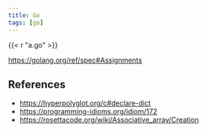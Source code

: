 ```yaml
---
title: Go
tags: [go]
---
```


{{< r "a.go" >}}

<https://golang.org/ref/spec#Assignments>

## References

- <https://hyperpolyglot.org/c#declare-dict>
- <https://programming-idioms.org/idiom/172>
- <https://rosettacode.org/wiki/Associative_array/Creation>
